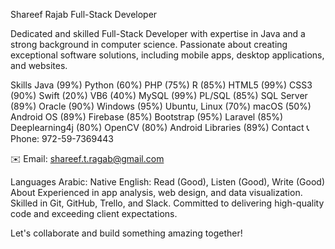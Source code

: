 Shareef Rajab
Full-Stack Developer

Dedicated and skilled Full-Stack Developer with expertise in Java and a strong background in computer science. Passionate about creating exceptional software solutions, including mobile apps, desktop applications, and websites.

Skills
Java (99%)
Python (60%)
PHP (75%)
R (85%)
HTML5 (99%)
CSS3 (90%)
Swift (20%)
VB6 (40%)
MySQL (99%)
PL/SQL (85%)
SQL Server (89%)
Oracle (90%)
Windows (95%)
Ubuntu, Linux (70%)
macOS (50%)
Android OS (89%)
Firebase (85%)
Bootstrap (95%)
Laravel (85%)
Deeplearning4j (80%)
OpenCV (80%)
Android Libraries (89%)
Contact
📞 Phone: 972-59-7369443

✉️ Email: shareef.t.ragab@gmail.com

Languages
Arabic: Native
English: Read (Good), Listen (Good), Write (Good)
About
Experienced in app analysis, web design, and data visualization. Skilled in Git, GitHub, Trello, and Slack. Committed to delivering high-quality code and exceeding client expectations.

Let's collaborate and build something amazing together!
